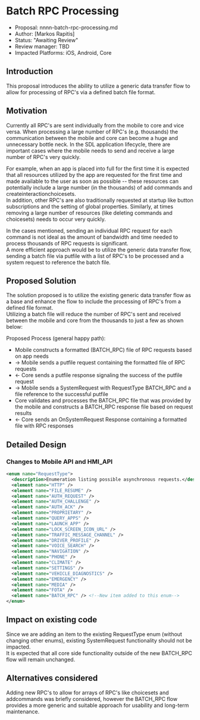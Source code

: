 # Batch RPC Processing

* Proposal: nnnn-batch-rpc-processing.md
* Author: [Markos Rapitis]
* Status: "Awaiting Review"
* Review manager: TBD
* Impacted Platforms: iOS, Android, Core

## Introduction
This proposal introduces the ability to utilize a generic data transfer flow to allow for processing of RPC's via a defined batch file format.

## Motivation
Currently all RPC's are sent individually from the mobile to core and vice versa.  When processing a large number of RPC's (e.g. thousands) the communication between the mobile and core can become a huge and unnecessary bottle neck.
In the SDL application lifecycle, there are important cases where the mobile needs to send and receive a large number of RPC's very quickly.  

For example, when an app is placed into full for the first time it is expected that all resources utilized by the app are requested for the first time and made available to the user as soon as possible -- these resources can potentially include a large number (in the thousands) of add commands and createinteractionchoicesets.  
In addition, other RPC's are also traditionally requested at startup like button subscriptions and the setting of global properties.  Similarly, at times removing a large number of resources (like deleting commands and choicesets) needs to occur very quickly. 

In the cases mentioned, sending an individual RPC request for each command is not ideal as the amount of bandwidth and time needed to process thousands of RPC requests is significant.  
A more efficient approach would be to utilize the generic data transfer flow, sending a batch file via putfile with a list of RPC's to be processed and a system request to reference the batch file.


## Proposed Solution
The solution proposed is to utilize the existing generic data transfer flow as a base and enhance the flow to include the processing of RPC's from a defined file format.  
Utilizing a batch file will reduce the number of RPC's sent and received between the mobile and core from the thousands to just a few as shown below:

Proposed Process (general happy path):
* Mobile constructs a formatted (BATCH_RPC) file of RPC requests based on app needs
* -> Mobile sends a putfile request containing the formatted file of RPC requests
* <- Core sends a putfile response signaling the success of the putfile request
* -> Mobile sends a SystemRequest with RequestType BATCH_RPC and a file reference to the successful putfile
* Core validates and processes the BATCH_RPC file that was provided by the mobile and constructs a BATCH_RPC response file based on request results 
* <- Core sends an OnSystemRequest Response containing a formatted file with RPC responses

	
## Detailed Design

### Changes to Mobile API and HMI_API
  ```xml
  <enum name="RequestType">
    <description>Enumeration listing possible asynchronous requests.</description>
    <element name="HTTP" />
    <element name="FILE_RESUME" />
    <element name="AUTH_REQUEST" />
    <element name="AUTH_CHALLENGE" />
    <element name="AUTH_ACK" />
    <element name="PROPRIETARY" />
    <element name="QUERY_APPS" />
    <element name="LAUNCH_APP" />
    <element name="LOCK_SCREEN_ICON_URL" />
    <element name="TRAFFIC_MESSAGE_CHANNEL" />
    <element name="DRIVER_PROFILE" />
    <element name="VOICE_SEARCH" />
    <element name="NAVIGATION" />
    <element name="PHONE" />
    <element name="CLIMATE" />
    <element name="SETTINGS" />
    <element name="VEHICLE_DIAGNOSTICS" />
    <element name="EMERGENCY" />
    <element name="MEDIA" />  
    <element name="FOTA" />
    <element name="BATCH_RPC" /> <!--New item added to this enum-->
  </enum>
  ```
  

## Impact on existing code
Since we are adding an item to the existing RequestType enum (without changing other enums), existing SystemRequest functionality should not be impacted.  
It is expected that all core side functionality outside of the new BATCH_RPC flow will remain unchanged.

## Alternatives considered
Adding new RPC's to allow for arrays of RPC's like choicesets and addcommands was briefly considered, however the BATCH_RPC flow provides a more generic and suitable approach for usability and long-term maintenance.
